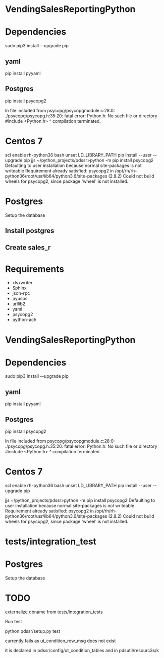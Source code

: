 # VendingSalesReportingPython

# Dependencies

sudo pip3 install --upgrade pip

## yaml

pip install pyyaml

## Postgres

pip install psycopg2


  In file included from psycopg/psycopgmodule.c:28:0:
    ./psycopg/psycopg.h:35:20: fatal error: Python.h: No such file or directory
     #include <Python.h>
                        ^
    compilation terminated.


# Centos 7
scl enable rh-python36 bash
unset LD_LIBRARY_PATH
pip install --user --upgrade pip
jjs ~/python_projects/pdssr>python -m pip install psycopg2
Defaulting to user installation because normal site-packages is not writeable
Requirement already satisfied: psycopg2 in /opt/rh/rh-python36/root/usr/lib64/python3.6/site-packages (2.8.2)
Could not build wheels for psycopg2, since package 'wheel' is not installed.




# Postgres

Setup the database 

## Install postgres

## Create sales_r

# Requirements


* xlsxwriter
* Sphinx
* json-rpc
* pyusps
* urllib2
* yaml
* psycopg2
* python-ach


# VendingSalesReportingPython

# Dependencies

sudo pip3 install --upgrade pip

## yaml

pip install pyyaml

## Postgres

pip install psycopg2


  In file included from psycopg/psycopgmodule.c:28:0:
    ./psycopg/psycopg.h:35:20: fatal error: Python.h: No such file or directory
     #include <Python.h>
                        ^
    compilation terminated.


# Centos 7
scl enable rh-python36 bash
unset LD_LIBRARY_PATH
pip install --user --upgrade pip


jjs ~/python_projects/pdssr>python -m pip install psycopg2
Defaulting to user installation because normal site-packages is not writeable
Requirement already satisfied: psycopg2 in /opt/rh/rh-python36/root/usr/lib64/python3.6/site-packages (2.8.2)
Could not build wheels for psycopg2, since package 'wheel' is not installed.

# tests/integration_test


# Postgres

Setup the database 


# TODO

externalize dbname from tests/integration_tests


Run test

python pdssr/setup.py test

currently fails as ut_condition_row_msg does not exist

it is declared in pdssr/config/ut_condition_tables and in pdsutil/resourc3s/k

